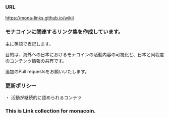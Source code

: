 ### URL
https://mona-links.github.io/wiki/

### モナコインに関連するリンク集を作成しています。

主に英語で表記します。

目的は、海外への日本におけるモナコインの活動内容の可視化と、日本と同程度のコンテンツ情報の共有です。

追加のPull requestsをお願いいたします。


### 更新ポリシー

・ 活動が継続的に認められるコンテツ

### This is Link collection for monacoin.


